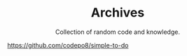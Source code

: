 <h1 align='center'>Archives</h1>
<p align='center'>Collection of random code and knowledge.</p>


https://github.com/codepo8/simple-to-do
